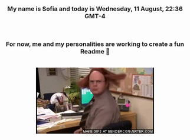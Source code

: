 


<div align="center">
<h3 >My name is Sofia and today is Wednesday, 11 August, 22:36 GMT-4</h3><br>
<h3 >For now, me and my personalities are working to create a fun Readme 👋
</h3><br>
<img src='img/dwight.gif' alt='working...'/>
</div>
